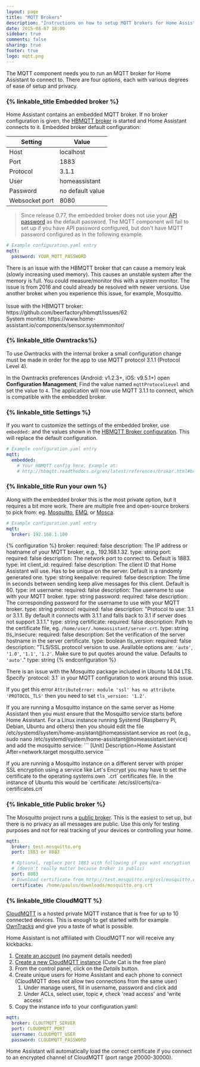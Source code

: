 ```yaml
---
layout: page
title: "MQTT Brokers"
description: "Instructions on how to setup MQTT brokers for Home Assistant."
date: 2015-08-07 18:00
sidebar: true
comments: false
sharing: true
footer: true
logo: mqtt.png
---
```


The MQTT component needs you to run an MQTT broker for Home Assistant to connect to. There are four options, each with various degrees of ease of setup and privacy.

### {% linkable_title Embedded broker %}

Home Assistant contains an embedded MQTT broker. If no broker configuration is given, the [HBMQTT broker](https://pypi.python.org/pypi/hbmqtt) is started and Home Assistant connects to it. Embedded broker default configuration:

| Setting        | Value |
| -------------- | ----- |
| Host           | localhost |
| Port           | 1883 |
| Protocol       | 3.1.1 |
| User           | homeassistant |
| Password       | no default value |
| Websocket port | 8080 |

> Since release 0.77, the embedded broker does not use your [API password](/components/http/) as the default password. The MQTT component will fail to set up if you have API password configured, but don't have MQTT password configured as in the following example.

```yaml
# Example configuration.yaml entry
mqtt:
  password: YOUR_MQTT_PASSWORD
```

<p class='note warning'>
There is an issue with the HBMQTT broker that can cause a memory leak (slowly increasing used memory). This causes an unstable system after the memory is full. You could measure/monitor this with a system monitor. The issue is from 2016 and could already be resolved with newer versions. Use another broker when you experience this issue, for example, Mosquitto. <br>
<br>
Issue with the HBMQTT broker: https://github.com/beerfactory/hbmqtt/issues/62  <br>
System monitor: https://www.home-assistant.io/components/sensor.systemmonitor/
</p>

### {% linkable_title Owntracks%}

To use Owntracks with the internal broker a small configuration change must be made in order for the app to use MQTT protocol 3.1.1 (Protocol Level 4).

In the Owntracks preferences (Android: v1.2.3+, iOS: v9.5.1+) open **Configuration Management**; Find the value named `mqttProtocolLevel` and set the value to `4`. The application will now use MQTT 3.1.1 to connect, which is compatible with the embedded broker.

### {% linkable_title Settings %}

If you want to customize the settings of the embedded broker, use `embedded:` and the values shown in the [HBMQTT Broker configuration](http://hbmqtt.readthedocs.org/en/latest/references/broker.html#broker-configuration). This will replace the default configuration.

```yaml
# Example configuration.yaml entry
mqtt:
  embedded:
    # Your HBMQTT config here. Example at:
    # http://hbmqtt.readthedocs.org/en/latest/references/broker.html#broker-configuration
```

### {% linkable_title Run your own %}

Along with the embedded broker this is the most private option, but it requires a bit more work. There are multiple free and open-source brokers to pick from: eg. [Mosquitto](http://mosquitto.org/), [EMQ](http://emqtt.io/), or [Mosca](http://www.mosca.io/).

```yaml
# Example configuration.yaml entry
mqtt:
  broker: 192.168.1.100
```

{% configuration %}
broker:
  required: false
  description: The IP address or hostname of your MQTT broker, e.g., 192.168.1.32.
  type: string
port:
  required: false
  description: The network port to connect to. Default is 1883.
  type: int
client_id:
  required: false
  description: The client ID that Home Assistant will use. Has to be unique on the server. Default is a randomly generated one.
  type: string
keepalive:
  required: false
  description: The time in seconds between sending keep alive messages for this client. Default is 60.
  type: int
username:
  required: false
  description: The username to use with your MQTT broker.
  type: string
password:
  required: false
  description: The corresponding password for the username to use with your MQTT broker.
  type: string
protocol:
  required: false
  description: "Protocol to use: 3.1 or 3.1.1. By default it connects with 3.1.1 and falls back to 3.1 if server does not support 3.1.1."
  type: string
certificate:
  required: false
  description: Path to the certificate file, eg. `/home/user/.homeassistant/server.crt`.
  type: string
tls_insecure:
  required: false
  description: Set the verification of the server hostname in the server certificate.
  type: boolean
tls_version:
  required: false
  description: "TLS/SSL protocol version to use. Available options are: `'auto'`, `'1.0'`, `'1.1'`, `'1.2'`. Make sure to put quotes around the value. Defaults to `'auto'`."
  type: string
{% endconfiguration %}

<p class='note warning'>
There is an issue with the Mosquitto package included in Ubuntu 14.04 LTS. Specify `protocol: 3.1` in your MQTT configuration to work around this issue.

If you get this error `AttributeError: module 'ssl' has no attribute 'PROTOCOL_TLS'` then you need to set `tls_version: '1.2'`.
</p>

<p class='note'>
If you are running a Mosquitto instance on the same server as Home Assistant then you must ensure that the Mosquitto service starts before Home Assistant. For a Linux instance running Systemd (Raspberry Pi, Debian, Ubuntu and others) then you should edit the file /etc/systemd/system/home-assistant@homeassistant.service as root (e.g., sudo nano /etc/systemd/system/home-assistant@homeassistant.service) and add the mosquitto service:
```
[Unit]
Description=Home Assistant
After=network.target mosquitto.service
```
</p>

<p class='note'>
If you are running a Mosquitto instance on a different server with proper SSL encryption using a service like Let's Encrypt you may have to set the certificate to the operating systems own `.crt` certificates file. In the instance of Ubuntu this would be `certificate: /etc/ssl/certs/ca-certificates.crt`
</p>

### {% linkable_title Public broker %}

The Mosquitto project runs a [public broker](http://test.mosquitto.org). This is the easiest to set up, but there is no privacy as all messages are public. Use this only for testing purposes and not for real tracking of your devices or controlling your home.

```yaml
mqtt:
  broker: test.mosquitto.org
  port: 1883 or 8883

  # Optional, replace port 1883 with following if you want encryption
  # (doesn't really matter because broker is public)
  port: 8883
  # Download certificate from http://test.mosquitto.org/ssl/mosquitto.org.crt
  certificate: /home/paulus/downloads/mosquitto.org.crt
```

### {% linkable_title CloudMQTT %}

[CloudMQTT](https://www.cloudmqtt.com) is a hosted private MQTT instance that is free for up to 10 connected devices. This is enough to get started with for example [OwnTracks](/components/device_tracker.owntracks/) and give you a taste of what is possible.

<p class='note'>
Home Assistant is not affiliated with CloudMQTT nor will receive any kickbacks.
</p>

 1. [Create an account](https://customer.cloudmqtt.com/login) (no payment details needed)
 2. [Create a new CloudMQTT instance](https://customer.cloudmqtt.com/subscription/create)
    (Cute Cat is the free plan)
 3. From the control panel, click on the _Details_ button.
 4. Create unique users for Home Assistant and each phone to connect<br>(CloudMQTT does not allow two connections from the same user)
      1. Under manage users, fill in username, password and click add
      2. Under ACLs, select user, topic `#`, check 'read access' and 'write access'
 5. Copy the instance info to your configuration.yaml:

```yaml
mqtt:
  broker: CLOUTMQTT_SERVER
  port: CLOUDMQTT_PORT
  username: CLOUDMQTT_USER
  password: CLOUDMQTT_PASSWORD
```

<p class='note'>
Home Assistant will automatically load the correct certificate if you connect to an encrypted channel of CloudMQTT (port range 20000-30000).
</p>

